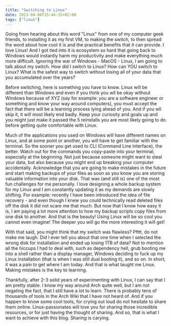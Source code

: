 ```yaml
---
title: "Switching to Linux"
date: 2023-04-08T15:44:15+02:00
tags: ["linux"]
---
```


Going from hearing about this word "Linux" from one of my computer geek
friends, to installing it as my first VM, to making the switch, to then spread
the word about how cool it is and the practical benefits that it can provide. I
love Linux! And I got tied into it is ecosystem so hard that going back to
Windows would instantly harm my productivity and make everything much more
difficult. Ignoring the war of Windows - MacOS - Linux, I am going to talk about
my switch. How did I switch to Linux? How can YOU switch to Linux? What is the
safest way to switch without losing all of your data that you accumulated over
the years?

Before switching, here is something you have to know. Linux will be different
than Windows and even if you think you wll be okay without Windows because of
XYZ (say for example: you are a software engineer or something and know your
way around computers), you must accept the fact that there will be a learning
process lying ahead of you. And if you wll skip it, it will most likely end
badly. Keep your curiosity and goals up and you might just make it passed the 5
reinstalls you are most likely going to do before getting quite comfortable with
Linux. 

Much of the applications you used on Windows will have different names on
Linux, and at some point or another, you will have to get familiar with the
terminal. So the sooner you get used to CLI (Command Line Interface), the
better. Watch out for the commands you copy-paste into your terminal,
especially at the beginning. Not just because someone might want to steal your
data, but also because you might end up breaking your computer accidentally.
Acknowledge that you are going to make mistakes in the future and start making
backups of your files as soon as you know you are storing valuable information
into your disk. That was (and still is) one of the most fun challenges for me
personally. I love designing a whole backup system for my Linux and I am
constantly updating it as my demands are slowly shifting. For example: recently
I have been introduced the idea of file recovery - and even though I knew you
could technically read deleted files off the disk it did not scare me that much.
But now that I know how easy it is, I am paying a lot more attention to how my
backup scripts copy files from one disk to another. And that is the beauty!
Using Linux will be so cool you cannot even imagine! The deeper you will go the
more interesting it will get!

With that said, you might think that my switch was flawless? Pfttt, do not make
me laugh. Did I ever tell you about that one time when I selected the wrong
disk for installation and ended up losing 1TB of data? Not to mention all the
hiccups I had to deal with, such as dependency hell, grub booting me into a
shell rather than a display manager, Windows deciding to fuck up my Linux
installation (that is when I was still dual booting it), and so on. In short,
it was a pain to get where I am today. And that is what taught me Linux. Making
mistakes is the key to learning.

Thankfully, after 2-3 solid years of experimenting with Linux, I can say that
I am pretty stable. I know my way around Arch quite well, but I am not negating
the fact, that I still have a lot to learn. There is probably tens of thousands
of tools in the Arch Wiki that I have not heard of. And if you happen to know
some cool tools, for crying out loud do not hesitate to share them online.
Linux-passionates will love you for sharing those incredible resources, or for
just having the thought of sharing. And so, that is what I want to achieve with
this blog. Sharing is carying.
